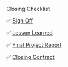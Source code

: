 Closing Checklist

:white_check_mark: [Sign Off](https://github.com/Has-if36/BITI3533-AIPM-HandSignLangAndroid/blob/main/documentation/SignOff.pdf)

:white_check_mark: [Lesson Learned](https://github.com/Has-if36/BITI3533-AIPM-HandSignLangAndroid/blob/main/documentation/LessonLearned.pdf)

:white_check_mark: [Final Project Report](https://github.com/Has-if36/BITI3533-AIPM-HandSignLangAndroid)

:white_check_mark: [Closing Contract](https://github.com/Has-if36/BITI3533-AIPM-HandSignLangAndroid/blob/main/documentation/ContractClosure.pdf)


